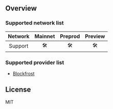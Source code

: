 
## Overview

### Supported network list

| Network | Mainnet | Preprod | Preview |
| :---: | :---: | :---: | :---: |
| Support | 🛠️ | 🛠️ | 🛠️ |

### Supported provider list
- [Blockfrost](https://blockfrost.dev/overview/getting-started)

## License

MIT